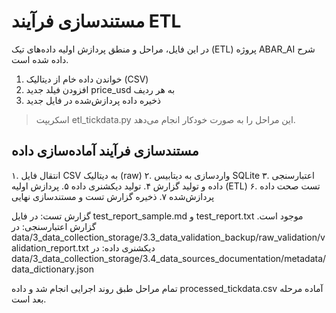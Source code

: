 # مستندسازی فرآیند ETL

در این فایل، مراحل و منطق پردازش اولیه داده‌های تیک (ETL) پروژه ABAR_AI شرح داده شده است.

1. خواندن داده خام از دیتالیک (CSV)
2. افزودن فیلد جدید price_usd به هر ردیف
3. ذخیره داده پردازش‌شده در فایل جدید

> اسکریپت etl_tickdata.py این مراحل را به صورت خودکار انجام می‌دهد.

## مستندسازی فرآیند آماده‌سازی داده

۱. انتقال فایل CSV به دیتالیک (raw)
۲. واردسازی به دیتابیس SQLite
۳. اعتبارسنجی داده و تولید گزارش
۴. تولید دیکشنری داده
۵. پردازش اولیه (ETL)
۶. تست صحت داده پردازش‌شده
۷. ذخیره گزارش تست و مستندسازی نهایی

گزارش تست: در فایل test_report_sample.md و test_report.txt موجود است.
گزارش اعتبارسنجی: در data/3_data_collection_storage/3.3_data_validation_backup/raw_validation/validation_report.txt
دیکشنری داده: در data/3_data_collection_storage/3.4_data_sources_documentation/metadata/data_dictionary.json

تمام مراحل طبق روند اجرایی انجام شد و داده processed_tickdata.csv آماده مرحله بعد است.
